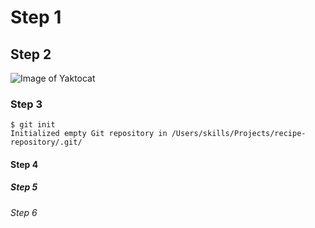 # Step 1
## Step 2
![Image of Yaktocat](https://octodex.github.com/images/yaktocat.png)
### Step 3
```
$ git init
Initialized empty Git repository in /Users/skills/Projects/recipe-repository/.git/
```
#### Step 4
##### Step 5
###### Step 6
